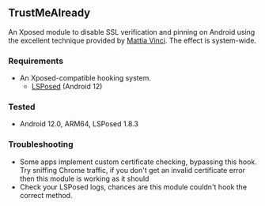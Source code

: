 ## TrustMeAlready 
An Xposed module to disable SSL verification and pinning on Android using the excellent technique provided by [Mattia Vinci](https://techblog.mediaservice.net/2018/11/universal-android-ssl-check-bypass-2/). The effect is system-wide.

### Requirements
* An Xposed-compatible hooking system. 
    * [LSPosed](https://github.com/LSPosed/LSPosed) (Android 12)  

### Tested
* Android 12.0, ARM64, LSPosed 1.8.3

### Troubleshooting
* Some apps implement custom certificate checking, bypassing this hook. Try sniffing Chrome traffic, if you don't get an invalid certificate error then this module is working as it should
* Check your LSPosed logs, chances are this module couldn't hook the correct method.
